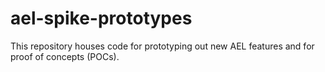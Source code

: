 # ael-spike-prototypes
This repository houses code for prototyping out new AEL features and for proof of concepts (POCs).  
